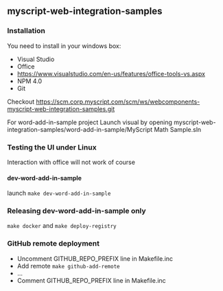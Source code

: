 ## myscript-web-integration-samples

### Installation

You need to install in your windows box:
- Visual Studio
- Office
- https://www.visualstudio.com/en-us/features/office-tools-vs.aspx
- NPM 4.0
- Git

Checkout https://scm.corp.myscript.com/scm/ws/webcomponents-myscript-web-integration-samples.git

For word-add-in-sample project Launch visual by opening myscript-web-integration-samples/word-add-in-sample/MyScript Math Sample.sln

### Testing the UI under Linux

Interaction with office will not work of course

#### dev-word-add-in-sample
launch `make dev-word-add-in-sample`

### Releasing dev-word-add-in-sample only
`make docker` and `make deploy-registry`

### GitHub remote deployment

* Uncomment GITHUB_REPO_PREFIX line in Makefile.inc
* Add remote `make github-add-remote` 
* ...
* Comment GITHUB_REPO_PREFIX line in Makefile.inc
